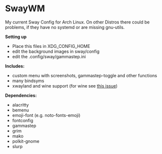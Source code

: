 # SwayWM
My current Sway Config for Arch Linux. On other Distros there could be problems, if they have no systemd or are missing gnu-utils.

**Setting up**
- Place this files in XDG_CONFIG_HOME
- edit the background images in sway/config
- edit the .config/sway/gammastep.ini

**Includes:**
- custom menu with screenshots, gammastep-toggle and other functions
- many bindsyms
- xwayland and wine support (for wine see [this issue](https://wiki.archlinux.org/title/Sway#Mouse_not_working_in_WINE_applications))

**Dependencies:**
- alacritty
- bemenu
- emoji-font (e.g. noto-fonts-emoji)
- fontconfig
- gammastep
- grim
- mako
- polkit-gnome
- slurp
